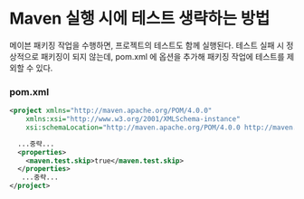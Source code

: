 # Maven 실행 시에 테스트 생략하는 방법

메이븐 패키징 작업을 수행하면, 프로젝트의 테스트도 함께 실행된다.
테스트 실패 시 정상적으로 패키징이 되지 않는데, pom.xml 에 옵션을 추가해 패키징 작업에 테스트를 제외할 수 있다.


### pom.xml

```xml
<project xmlns="http://maven.apache.org/POM/4.0.0"   
    xmlns:xsi="http://www.w3.org/2001/XMLSchema-instance"
    xsi:schemaLocation="http://maven.apache.org/POM/4.0.0 http://maven.apache.org/maven-v4_0_0.xsd">

  ...중략...
  <properties>
    <maven.test.skip>true</maven.test.skip>
  </properties>
   ...중략...   
</project>
```